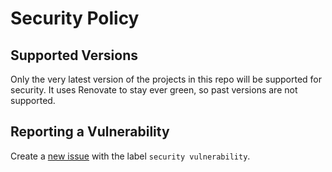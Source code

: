# Security Policy

## Supported Versions

Only the very latest version of the projects in this repo will be supported for security. It uses Renovate to stay ever green, so past versions are not supported.

## Reporting a Vulnerability

Create a [new issue](https://github.com/WolfSoko/nx-clean/issues/new) with the label `security vulnerability`.
